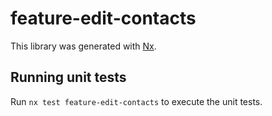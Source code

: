 # feature-edit-contacts

This library was generated with [Nx](https://nx.dev).

## Running unit tests

Run `nx test feature-edit-contacts` to execute the unit tests.
